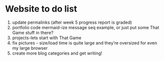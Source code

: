 # Website to do list

1. update permalinks (after week 5 progress report is graded)
2. portfolio code mermaid-ize message seq example, or just put some That Game stuff in there?
3. projects-lets start with That Game
4. fix pictures - size/load time is quite large and they’re oversized for even my large browser
5. create more blog categories and get writing!